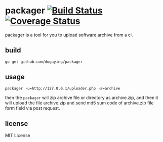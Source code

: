# packager [![Build Status](https://travis-ci.org/duguying/packager.svg?branch=master)](https://travis-ci.org/duguying/packager) [![Coverage Status](https://coveralls.io/repos/github/duguying/packager/badge.svg?branch=master)](https://coveralls.io/github/duguying/packager?branch=master)

packager is a tool for you to upload software archive from a ci.

## build

```shell
go get github.com/duguying/packager
```

## usage

```shell
packager -u=http://127.0.0.1/uploader.php -a=archive
```

then the `packager` will zip archive file or directory as archive.zip, and then it will upload the file archive.zip and send md5 sum code of archive.zip file form field via post request.

## license

MIT License
